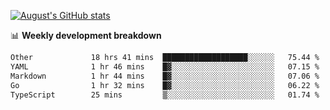 
[![August's GitHub stats](https://github-readme-stats.vercel.app/api?username=zou-weidong&show_icons=true&theme=radical)](https://github.com/zou-weidong)


📊 **Weekly development breakdown**
<!--START_SECTION:waka-->

```txt
Other             18 hrs 41 mins  ███████████████████░░░░░░   75.44 %
YAML              1 hr 46 mins    █▓░░░░░░░░░░░░░░░░░░░░░░░   07.15 %
Markdown          1 hr 44 mins    █▓░░░░░░░░░░░░░░░░░░░░░░░   07.06 %
Go                1 hr 32 mins    █▓░░░░░░░░░░░░░░░░░░░░░░░   06.22 %
TypeScript        25 mins         ▒░░░░░░░░░░░░░░░░░░░░░░░░   01.74 %
```

<!--END_SECTION:waka-->
